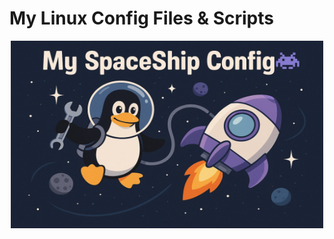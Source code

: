 # My Linux Config Files & Scripts 

<p align="center">
  <img src="./assets/myspaceshipconfig.jpg" width="500" height="300" />
</p>
